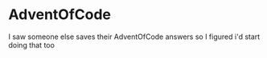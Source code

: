 # AdventOfCode
I saw someone else saves their AdventOfCode answers so I figured i'd start doing that too
